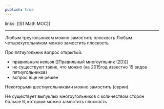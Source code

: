 ```yaml
---
publish: true
---
```

links: [[51 Math MOC]]

---

Любым треугольником можно замостить плоскость
Любым четырехугольником можно замостить плоскость

Про пятиугольник вопрос открытый.
 - правильным нельзя [[Правильный многоугльник (2D)]]
 - но существуют такие, что можно (на 2015год известно 15 видов пятиугольников)
 - вопрос еще не решен

Некоторыми шестиугольниками можно замостить (серии)

Не существует выпуклых многоугольников с количеством сторон больше 6, которым можно замостить плоскость